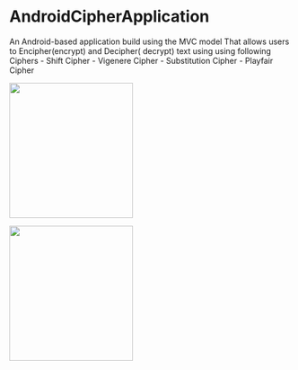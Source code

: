 # AndroidCipherApplication
An Android-based application build using the MVC model That allows users to Encipher(encrypt) and Decipher( decrypt) text using  using following Ciphers - Shift Cipher  - Vigenere Cipher  - Substitution Cipher  - Playfair Cipher

<p>
    <img src=“pictures/2.png” width="220" height="240" />
</p>

<p>
    <img src=“pictures/1.png” width="220" height="240" />
</p>
